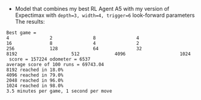 * Model that combines my best RL Agent A5 with my version of Expectimax with `depth=3, width=4, trigger=6` look-forward parameters
The results:
```
Best game =
4				2				8				4
16				8				4				2
256				128				64				32
8192			        512				4096 			        1024
 score = 157224 odometer = 6537
average score of 100 runs = 69743.04
8192 reached in 18.0%
4096 reached in 79.0%
2048 reached in 96.0%
1024 reached in 98.0%
3.5 minutes per game, 1 second per move
```